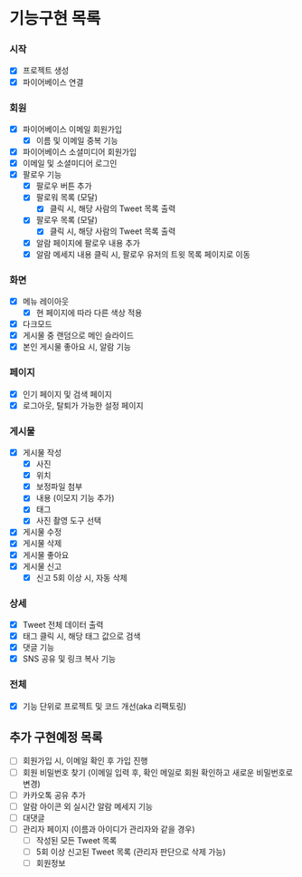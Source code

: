 # 기능구현 목록

### 시작
- [x] 프로젝트 생성
- [x] 파이어베이스 연결

### 회원
- [x] 파이어베이스 이메일 회원가입
    - [x] 이름 및 이메일 중복 기능
- [x] 파이어베이스 소셜미디어 회원가입
- [x] 이메일 및 소셜미디어 로그인
- [x] 팔로우 기능
    - [x] 팔로우 버튼 추가
    - [x] 팔로워 목록 (모달)
        - [x] 클릭 시, 해당 사람의 Tweet 목록 출력
    - [x] 팔로우 목록 (모달)
        - [x] 클릭 시, 해당 사람의 Tweet 목록 출력
    - [x] 알람 페이지에 팔로우 내용 추가
    - [x] 알람 메세지 내용 클릭 시, 팔로우 유저의 트윗 목록 페이지로 이동

### 화면
- [x] 메뉴 레이아웃
    - [x] 현 페이지에 따라 다른 색상 적용
- [x] 다크모드
- [x] 게시물 중 랜덤으로 메인 슬라이드
- [x] 본인 게시물 좋아요 시, 알람 기능

### 페이지
- [x] 인기 페이지 및 검색 페이지
- [x] 로그아웃, 탈퇴가 가능한 설정 페이지

### 게시물
- [x] 게시물 작성
    - [x] 사진
    - [x] 위치
    - [x] 보정파일 첨부
    - [x] 내용 (이모지 기능 추가)
    - [x] 태그
    - [x] 사진 촬영 도구 선택
- [x] 게시물 수정
- [x] 게시물 삭제
- [x] 게시물 좋아요
- [x] 게시물 신고
    - [x] 신고 5회 이상 시, 자동 삭제

### 상세
- [x] Tweet 전체 데이터 출력
- [x] 태그 클릭 시, 해당 태그 값으로 검색
- [x] 댓글 기능
- [x] SNS 공유 및 링크 복사 기능

### 전체
- [x] 기능 단위로 프로젝트 및 코드 개선(aka 리팩토링)

## 추가 구현예정 목록
- [ ] 회원가입 시, 이메일 확인 후 가입 진행
- [ ] 회원 비밀번호 찾기 (이메일 입력 후, 확인 메일로 회원 확인하고 새로운 비밀번호로 변경)
- [ ] 카카오톡 공유 추가
- [ ] 알람 아이콘 외 실시간 알람 메세지 기능
- [ ] 대댓글
- [ ] 관리자 페이지 (이름과 아이디가 관리자와 같을 경우)
    - [ ] 작성된 모든 Tweet 목록
    - [ ] 5회 이상 신고된 Tweet 목록 (관리자 판단으로 삭제 가능)
    - [ ] 회원정보

